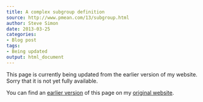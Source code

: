 ```yaml
---
title: A complex subgroup definition
source: http://www.pmean.com/13/subgroup.html
author: Steve Simon
date: 2013-03-25
categories:
- Blog post
tags:
- Being updated
output: html_document
---
```


This page is currently being updated from the earlier version of my website. Sorry that it is not yet fully available.

<!---More--->

You can find an [earlier version][sim1] of this page on my [original website][sim2].

[sim1]: http://www.pmean.com/13/subgroup.html
[sim2]: http://www.pmean.com/original_site.html
